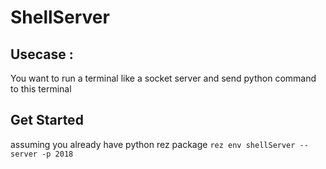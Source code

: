 # ShellServer

## Usecase :

You want to run a terminal like a socket server and send python command to this terminal


## Get Started
assuming you already have python rez package
```rez env shellServer -- server -p 2018```

